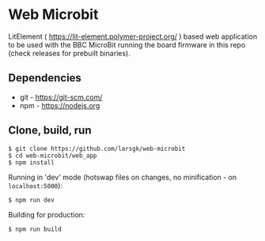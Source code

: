 # Web Microbit

LitElement ( https://lit-element.polymer-project.org/ ) based web application to be used with the BBC MicroBit running the board firmware in this repo (check releases for prebuilt binaries).

## Dependencies

* git - https://git-scm.com/
* npm - https://nodejs.org 

## Clone, build, run

```
$ git clone https://github.com/larsgk/web-microbit
$ cd web-microbit/web_app
$ npm install
```

Running in 'dev' mode (hotswap files on changes, no minification - on ```localhost:5000```):

```
$ npm run dev
```

Building for production:

```
$ npm run build
```
